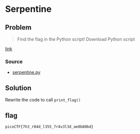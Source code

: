 # Serpentine
## Problem
> Find the flag in the Python script!
Download Python script

[link](https://play.picoctf.org/practice/challenge/251)
### Source
- [serpentine.py](./serpentine.py)
## Solution
Rewrite the code to call `print_flag()`
## flag
`picoCTF{7h3_r04d_l355_7r4v3l3d_ae0b80bd}
`